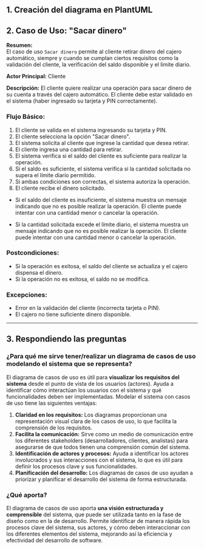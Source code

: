 ## 1. Creación del diagrama en PlantUML

## 2. Caso de Uso: "Sacar dinero"

**Resumen:**  
El caso de uso ``Sacar dinero`` permite al cliente retirar dinero del cajero automático, siempre y cuando se cumplan ciertos requisitos como la validación del cliente, la verificación del saldo disponible y el límite diario.

**Actor Principal:** Cliente

**Descripción:** El cliente quiere realizar una operación para sacar dinero de su cuenta a través del cajero automático. El cliente debe estar validado en el sistema (haber ingresado su tarjeta y PIN correctamente).

### Flujo Básico:
1. El cliente se valida en el sistema ingresando su tarjeta y PIN.
2. El cliente selecciona la opción "Sacar dinero".
3. El sistema solicita al cliente que ingrese la cantidad que desea retirar.
4. El cliente ingresa una cantidad para retirar.
5. El sistema verifica si el saldo del cliente es suficiente para realizar la operación.
6. Si el saldo es suficiente, el sistema verifica si la cantidad solicitada no supera el límite diario permitido.
7. Si ambas condiciones son correctas, el sistema autoriza la operación.
8. El cliente recibe el dinero solicitado.

- Si el saldo del cliente es insuficiente, el sistema muestra un mensaje indicando que no es posible realizar la operación. El cliente puede intentar con una cantidad menor o cancelar la operación.

- Si la cantidad solicitada excede el límite diario, el sistema muestra un mensaje indicando que no es posible realizar la operación. El cliente puede intentar con una cantidad menor o cancelar la operación.

### Postcondiciones:
- Si la operación es exitosa, el saldo del cliente se actualiza y el cajero dispensa el dinero.
- Si la operación no es exitosa, el saldo no se modifica.

### Excepciones:
- Error en la validación del cliente (incorrecta tarjeta o PIN).
- El cajero no tiene suficiente dinero disponible.

---

## 3. Respondiendo las preguntas

### ¿Para qué me sirve tener/realizar un diagrama de casos de uso modelando el sistema que se representa?

El diagrama de casos de uso es útil para **visualizar los requisitos del sistema** desde el punto de vista de los usuarios (actores). Ayuda a identificar cómo interactúan los usuarios con el sistema y qué funcionalidades deben ser implementadas. Modelar el sistema con casos de uso tiene las siguientes ventajas:

1. **Claridad en los requisitos:** Los diagramas proporcionan una representación visual clara de los casos de uso, lo que facilita la comprensión de los requisitos.
2. **Facilita la comunicación:** Sirve como un medio de comunicación entre los diferentes stakeholders (desarrolladores, clientes, analistas) para asegurarse de que todos tienen una comprensión común del sistema.
3. **Identificación de actores y procesos:** Ayuda a identificar los actores involucrados y sus interacciones con el sistema, lo que es útil para definir los procesos clave y sus funcionalidades.
4. **Planificación del desarrollo:** Los diagramas de casos de uso ayudan a priorizar y planificar el desarrollo del sistema de forma estructurada.

### ¿Qué aporta?

El diagrama de casos de uso aporta **una visión estructurada y comprensible** del sistema, que puede ser utilizada tanto en la fase de diseño como en la de desarrollo. Permite identificar de manera rápida los procesos clave del sistema, sus actores, y cómo deben interaccionar con los diferentes elementos del sistema, mejorando así la eficiencia y efectividad del desarrollo de software.
